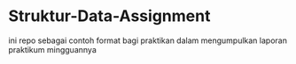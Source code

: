 # Struktur-Data-Assignment
ini repo sebagai contoh format bagi praktikan dalam mengumpulkan laporan praktikum mingguannya
